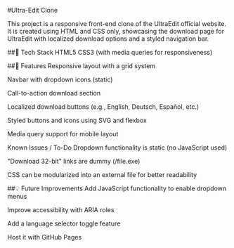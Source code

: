 #Ultra-Edit Clone

This project is a responsive front-end clone of the UltraEdit official website. It is created using HTML and CSS only, showcasing the download page for UltraEdit with localized download options and a styled navigation bar.

##🔧 Tech Stack
HTML5
CSS3 (with media queries for responsiveness)

##🚀 Features
Responsive layout with a grid system

Navbar with dropdown icons (static)

Call-to-action download section

Localized download buttons (e.g., English, Deutsch, Español, etc.)

Styled buttons and icons using SVG and flexbox

Media query support for mobile layout

Known Issues / To-Do
Dropdown functionality is static (no JavaScript used)

"Download 32-bit" links are dummy (/file.exe)

CSS can be modularized into an external file for better readability

##💡 Future Improvements
Add JavaScript functionality to enable dropdown menus

Improve accessibility with ARIA roles

Add a language selector toggle feature

Host it with GitHub Pages

